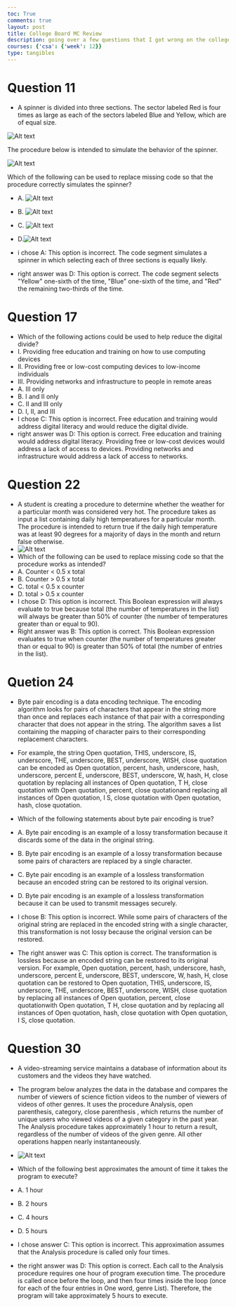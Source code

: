 ```yaml
---
toc: True
comments: true
layout: post
title: College Board MC Review
description: going over a few questions that I got wrong on the college board MC
courses: {'csa': {'week': 12}}
type: tangibles
---
```


# Question 11
- A spinner is divided into three sections. The sector labeled Red is four times as large as each of the sectors labeled Blue and Yellow, which are of equal size.

![Alt text](image-4.png)

The procedure below is intended to simulate the behavior of the spinner.

![Alt text](image-5.png)

Which of the following can be used to replace missing code so that the procedure correctly simulates the spinner?

- A. ![Alt text](image-3.png)
- B. ![Alt text](image-2.png)
- C. ![Alt text](image-1.png)
- D.![Alt text](image.png)

- i chose A: This option is incorrect. The code segment simulates a spinner in which selecting each of three sections is equally likely.
- right answer was D: This option is correct. The code segment selects "Yellow" one-sixth of the time, "Blue" one-sixth of the time, and "Red" the
remaining two-thirds of the time.

# Question 17
- Which of the following actions could be used to help reduce the digital divide?
- I.   Providing free education and training on how to use computing devices
- II.  Providing free or low-cost computing devices to low-income individuals
- III. Providing networks and infrastructure to people in remote areas
- A. III only
- B. I and II only
- C. II and III only
- D. I, II, and III
- I chose C: This option is incorrect. Free education and training would address digital literacy and would reduce the digital divide.
- right answer was D: This option is correct. Free education and training would address digital literacy. Providing free or low-cost devices would address
a lack of access to devices. Providing networks and infrastructure would address a lack of access to networks.

# Question 22
- A student is creating a procedure to determine whether the weather for a particular month was considered very hot. The procedure takes as input a list containing daily high temperatures for a particular month. The procedure is intended to return true if the daily high temperature was at least 90 degrees for a majority of days in the month and return false otherwise.
- ![Alt text](image-6.png)
- Which of the following can be used to replace missing code so that the procedure works as intended?
- A. Counter < 0.5 x total
- B. Counter > 0.5 x total
- C. total < 0.5 x counter
- D. total > 0.5 x counter
- I chose D: This option is incorrect. This Boolean expression will always evaluate to true because total (the number of temperatures in the
list) will always be greater than 50% of counter (the number of temperatures greater than or equal to 90).
- Right answer was B: This option is correct. This Boolean expression evaluates to true when counter (the number of temperatures greater than or equal to 90) is greater than 50% of total (the number of entries in the list).

# Quetion 24
- Byte pair encoding is a data encoding technique. The encoding algorithm looks for pairs of characters that appear in the string more than once and replaces each instance of that pair with a corresponding character that does not appear in the string. The algorithm saves a list containing the mapping of character pairs to their corresponding replacement characters.
- For example, the string Open quotation, THIS, underscore, IS, underscore, THE, underscore, BEST, underscore, WISH, close quotation can be encoded as Open quotation, percent, hash, underscore, hash, underscore, percent E, underscore, BEST, underscore, W, hash, H, close quotation by replacing all instances of Open quotation, T H, close quotation with Open quotation, percent, close quotationand replacing all instances of Open quotation, I S, close quotation with Open quotation, hash, close quotation.

- Which of the following statements about byte pair encoding is true?

- A. Byte pair encoding is an example of a lossy transformation because it discards some of the data in the original string.
- B. Byte pair encoding is an example of a lossy transformation because some pairs of characters are replaced by a single character.
- C. Byte pair encoding is an example of a lossless transformation because an encoded string can be restored to its original version.
- D. Byte pair encoding is an example of a lossless transformation because it can be used to transmit messages securely.
 
- I chose B: This option is incorrect. While some pairs of characters of the original string are replaced in the encoded string with a single character, this transformation is not lossy because the original version can be restored.
- The right answer was C: This option is correct. The transformation is lossless because an encoded string can be restored to its original version. For example, Open quotation, percent, hash, underscore, hash, underscore, percent E, underscore, BEST, underscore, W, hash, H, close quotation can be restored to Open quotation, THIS, underscore, IS, underscore, THE, underscore, BEST, underscore, WISH, close quotation by replacing all instances of Open quotation, percent, close quotationwith Open quotation, T H, close quotation and by replacing all instances of Open quotation, hash, close quotation with Open quotation, I S, close quotation.

# Question 30
- A video-streaming service maintains a database of information about its customers and the videos they have watched.
- The program below analyzes the data in the database and compares the number of viewers of science fiction videos to the number of viewers of videos of other genres. It uses the procedure Analysis, open parenthesis, category, close parenthesis , which returns the number of unique users who viewed videos of a given category in the past year. The Analysis procedure takes approximately 1 hour to return a result, regardless of the number of videos of the given genre. All other operations happen nearly instantaneously.
- ![Alt text](image-7.png)
- Which of the following best approximates the amount of time it takes the program to execute?

- A. 1 hour
- B. 2 hours
- C.  4 hours
- D. 5 hours
- I chose answer C: This option is incorrect. This approximation assumes that the  Analysis procedure is called only four times.
- the right answer was D: This option is correct. Each call to the Analysis procedure requires one hour of program execution time. The procedure is called once before the loop, and then four times inside the loop (once for each of the four entries in One word, genre List). Therefore, the program will take approximately 5 hours to execute.
